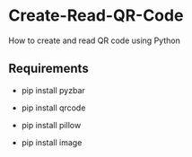 # Create-Read-QR-Code
How to create and read QR code using Python

## Requirements
* pip install pyzbar

* pip install qrcode

* pip install pillow 

* pip install image
